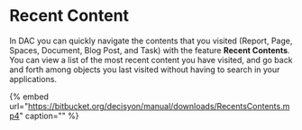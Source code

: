 # Recent Content

In DAC you can quickly navigate the contents that you visited \(Report, Page, Spaces, Document, Blog Post, and Task\) with the feature **Recent Contents**. You can view a list of the most recent content you have visited, and go back and forth among objects you last visited without having to search in your applications.

{% embed url="https://bitbucket.org/decisyon/manual/downloads/RecentsContents.mp4" caption="" %}

